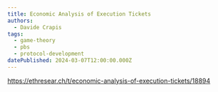 ```yaml
---
title: Economic Analysis of Execution Tickets
authors:
  - Davide Crapis
tags:
  - game-theory
  - pbs
  - protocol-development
datePublished: 2024-03-07T12:00:00.000Z
---
```


<https://ethresear.ch/t/economic-analysis-of-execution-tickets/18894>
